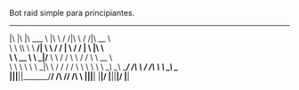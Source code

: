 Bot raid simple para principiantes.


 ___  ___  _______      ___    ___ ___    ___ ________     
|\  \|\  \|\  ___ \    |\  \  /  /|\  \  /  /|\   __  \    
\ \  \\\  \ \   __/|   \ \  \/  / | \  \/  / | \  \|\  \   
 \ \   __  \ \  \_|/__  \ \    / / \ \    / / \ \   __  \  
  \ \  \ \  \ \  \_|\ \  /     \/   /     \/   \ \  \ \  \ 
   \ \__\ \__\ \_______\/  /\   \  /  /\   \    \ \__\ \__\
    \|__|\|__|\|_______/__/ /\ __\/__/ /\ __\    \|__|\|__|
                       |__|/ \|__||__|/ \|__|              
                                                           
                                                           
